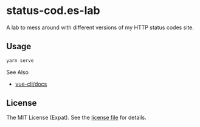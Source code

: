 status-cod.es-lab
=================
A lab to mess around with different versions of my HTTP status codes site.

Usage
-----
```sh
yarn serve
```

See Also
- [vue-cli/docs](https://github.com/vuejs/vue-cli/tree/dev/docs)

License
-------
The MIT License (Expat). See the [license file](LICENSE) for details.
